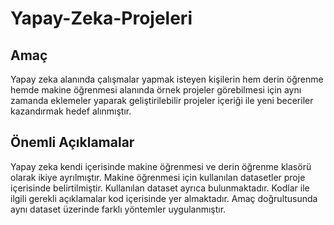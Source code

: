 # Yapay-Zeka-Projeleri
## Amaç
Yapay zeka alanında çalışmalar yapmak isteyen kişilerin hem derin öğrenme hemde makine öğrenmesi alanında örnek
projeler görebilmesi için aynı zamanda eklemeler yaparak geliştirilebilir projeler içeriği ile yeni beceriler kazandırmak
hedef alınmıştır. 
## Önemli Açıklamalar
Yapay zeka kendi içerisinde makine öğrenmesi ve derin öğrenme klasörü olarak ikiye ayrılmıştır. 
Makine öğrenmesi için kullanılan datasetler proje içerisinde belirtilmiştir. 
Kullanılan dataset ayrıca bulunmaktadır. 
Kodlar ile ilgili gerekli açıklamalar kod içerisinde yer almaktadır. 
Amaç doğrultusunda aynı dataset üzerinde farklı yöntemler uygulanmıştır. 




